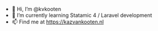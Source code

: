 - 👋 Hi, I’m @kvkooten
- 🌱 I’m currently learning Statamic 4 / Laravel development
- 📫 Find me at https://kazvankooten.nl

<!---
kvkooten/kvkooten is a ✨ special ✨ repository because its `README.md` (this file) appears on your GitHub profile.
You can click the Preview link to take a look at your changes.
--->
